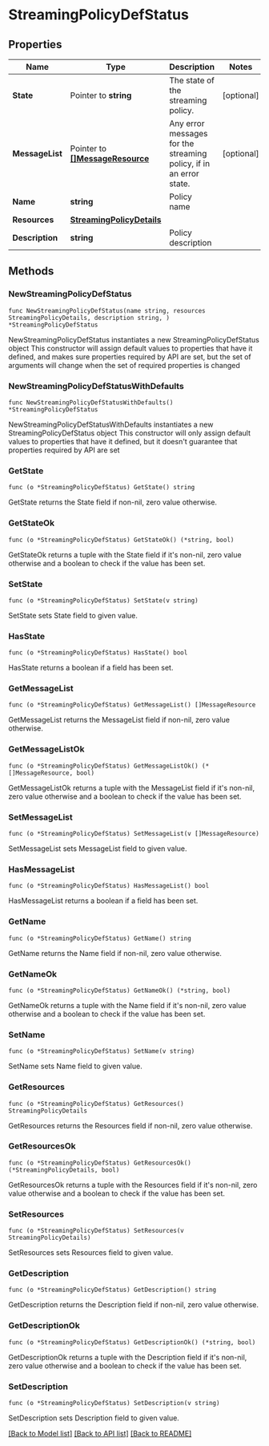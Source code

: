 # StreamingPolicyDefStatus

## Properties

Name | Type | Description | Notes
------------ | ------------- | ------------- | -------------
**State** | Pointer to **string** | The state of the streaming policy. | [optional] 
**MessageList** | Pointer to [**[]MessageResource**](MessageResource.md) | Any error messages for the streaming policy, if in an error state.  | [optional] 
**Name** | **string** | Policy name | 
**Resources** | [**StreamingPolicyDetails**](StreamingPolicyDetails.md) |  | 
**Description** | **string** | Policy description | 

## Methods

### NewStreamingPolicyDefStatus

`func NewStreamingPolicyDefStatus(name string, resources StreamingPolicyDetails, description string, ) *StreamingPolicyDefStatus`

NewStreamingPolicyDefStatus instantiates a new StreamingPolicyDefStatus object
This constructor will assign default values to properties that have it defined,
and makes sure properties required by API are set, but the set of arguments
will change when the set of required properties is changed

### NewStreamingPolicyDefStatusWithDefaults

`func NewStreamingPolicyDefStatusWithDefaults() *StreamingPolicyDefStatus`

NewStreamingPolicyDefStatusWithDefaults instantiates a new StreamingPolicyDefStatus object
This constructor will only assign default values to properties that have it defined,
but it doesn't guarantee that properties required by API are set

### GetState

`func (o *StreamingPolicyDefStatus) GetState() string`

GetState returns the State field if non-nil, zero value otherwise.

### GetStateOk

`func (o *StreamingPolicyDefStatus) GetStateOk() (*string, bool)`

GetStateOk returns a tuple with the State field if it's non-nil, zero value otherwise
and a boolean to check if the value has been set.

### SetState

`func (o *StreamingPolicyDefStatus) SetState(v string)`

SetState sets State field to given value.

### HasState

`func (o *StreamingPolicyDefStatus) HasState() bool`

HasState returns a boolean if a field has been set.

### GetMessageList

`func (o *StreamingPolicyDefStatus) GetMessageList() []MessageResource`

GetMessageList returns the MessageList field if non-nil, zero value otherwise.

### GetMessageListOk

`func (o *StreamingPolicyDefStatus) GetMessageListOk() (*[]MessageResource, bool)`

GetMessageListOk returns a tuple with the MessageList field if it's non-nil, zero value otherwise
and a boolean to check if the value has been set.

### SetMessageList

`func (o *StreamingPolicyDefStatus) SetMessageList(v []MessageResource)`

SetMessageList sets MessageList field to given value.

### HasMessageList

`func (o *StreamingPolicyDefStatus) HasMessageList() bool`

HasMessageList returns a boolean if a field has been set.

### GetName

`func (o *StreamingPolicyDefStatus) GetName() string`

GetName returns the Name field if non-nil, zero value otherwise.

### GetNameOk

`func (o *StreamingPolicyDefStatus) GetNameOk() (*string, bool)`

GetNameOk returns a tuple with the Name field if it's non-nil, zero value otherwise
and a boolean to check if the value has been set.

### SetName

`func (o *StreamingPolicyDefStatus) SetName(v string)`

SetName sets Name field to given value.


### GetResources

`func (o *StreamingPolicyDefStatus) GetResources() StreamingPolicyDetails`

GetResources returns the Resources field if non-nil, zero value otherwise.

### GetResourcesOk

`func (o *StreamingPolicyDefStatus) GetResourcesOk() (*StreamingPolicyDetails, bool)`

GetResourcesOk returns a tuple with the Resources field if it's non-nil, zero value otherwise
and a boolean to check if the value has been set.

### SetResources

`func (o *StreamingPolicyDefStatus) SetResources(v StreamingPolicyDetails)`

SetResources sets Resources field to given value.


### GetDescription

`func (o *StreamingPolicyDefStatus) GetDescription() string`

GetDescription returns the Description field if non-nil, zero value otherwise.

### GetDescriptionOk

`func (o *StreamingPolicyDefStatus) GetDescriptionOk() (*string, bool)`

GetDescriptionOk returns a tuple with the Description field if it's non-nil, zero value otherwise
and a boolean to check if the value has been set.

### SetDescription

`func (o *StreamingPolicyDefStatus) SetDescription(v string)`

SetDescription sets Description field to given value.



[[Back to Model list]](../README.md#documentation-for-models) [[Back to API list]](../README.md#documentation-for-api-endpoints) [[Back to README]](../README.md)


